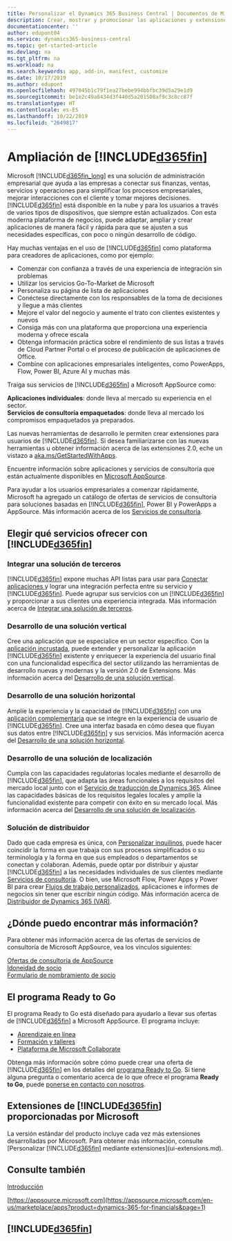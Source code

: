 ```yaml
---
title: Personalizar el Dynamics 365 Business Central | Documentos de Microsoft
description: Crear, mostrar y promocionar las aplicaciones y extensiones de Business Central.
documentationcenter: ''
author: edupont04
ms.service: dynamics365-business-central
ms.topic: get-started-article
ms.devlang: na
ms.tgt_pltfrm: na
ms.workload: na
ms.search.keywords: app, add-in, manifest, customize
ms.date: 10/17/2019
ms.author: edupont
ms.openlocfilehash: 497045b1c79f1ea27bebe994bbfbc39d5a29e1d9
ms.sourcegitcommit: be1e2c49a8434d3f440d5a201508af9c3c8cc87f
ms.translationtype: HT
ms.contentlocale: es-ES
ms.lasthandoff: 10/22/2019
ms.locfileid: "2649817"
---
```

# <a name="extending-included365finincludesd365fin_mdmd"></a>Ampliación de [!INCLUDE[d365fin](includes/d365fin_md.md)]
Microsoft [!INCLUDE[d365fin_long](includes/d365fin_long_md.md)] es una solución de administración empresarial que ayuda a las empresas a conectar sus finanzas, ventas, servicios y operaciones para simplificar los procesos empresariales, mejorar interacciones con el cliente y tomar mejores decisiones. [!INCLUDE[d365fin](includes/d365fin_md.md)] está disponible en la nube y para los usuarios a través de varios tipos de dispositivos, que siempre están actualizados. Con esta moderna plataforma de negocios, puede adaptar, ampliar y crear aplicaciones de manera fácil y rápida para que se ajusten a sus necesidades específicas, con poco o ningún desarrollo de código.  

Hay muchas ventajas en el uso de [!INCLUDE[d365fin](includes/d365fin_md.md)] como plataforma para creadores de aplicaciones, como por ejemplo:

* Comenzar con confianza a través de una experiencia de integración sin problemas
* Utilizar los servicios Go-To-Market de Microsoft
* Personaliza su página de lista de aplicaciones
* Conéctese directamente con los responsables de la toma de decisiones y llegue a más clientes
* Mejore el valor del negocio y aumente el trato con clientes existentes y nuevos
* Consiga más con una plataforma que proporciona una experiencia moderna y ofrece escala  
* Obtenga información práctica sobre el rendimiento de sus listas a través de Cloud Partner Portal o el proceso de publicación de aplicaciones de Office.
* Combine con aplicaciones empresariales inteligentes, como PowerApps, Flow, Power BI, Azure AI y muchas más  

Traiga sus servicios de [!INCLUDE[d365fin](includes/d365fin_md.md)] a Microsoft AppSource como:

**Aplicaciones individuales**: donde lleva al mercado su experiencia en el sector.  
**Servicios de consultoría empaquetados**: donde lleva al mercado los compromisos empaquetados ya preparados.

Las nuevas herramientas de desarrollo le permiten crear extensiones para usuarios de [!INCLUDE[d365fin](includes/d365fin_md.md)]. Si desea familiarizarse con las nuevas herramientas u obtener información acerca de las extensiones 2.0, eche un vistazo a [aka.ms/GetStartedWithApps](https://aka.ms/GetStartedWithApps).  

Encuentre información sobre aplicaciones y servicios de consultoría que están actualmente disponibles en [Microsoft AppSource](https://appsource.microsoft.com/en-us/marketplace/consulting-services?country=US&page=1).

Para ayudar a los usuarios empresariales a comenzar rápidamente, Microsoft ha agregado un catálogo de ofertas de servicios de consultoría para soluciones basadas en [!INCLUDE[d365fin](includes/d365fin_md.md)], Power BI y PowerApps a AppSource. Más información acerca de los [Servicios de consultoría](/dynamics365/business-central/dev-itpro/developer/readiness/readiness-consulting).

## <a name="choosing-which-services-to-offer-with-included365finincludesd365fin_mdmd"></a>Elegir qué servicios ofrecer con [!INCLUDE[d365fin](includes/d365fin_md.md)]

### <a name="integrate-a-3rd-party-solution"></a>Integrar una solución de terceros
[!INCLUDE[d365fin](includes/d365fin_md.md)] expone muchas API listas para usar para [Conectar aplicaciones ](/dynamics365/business-central/dev-itpro/developer/readiness/readiness-connect-apps) y lograr una integración perfecta entre su servicio y [!INCLUDE[d365fin](includes/d365fin_md.md)]. Puede agrupar sus servicios con un [!INCLUDE[d365fin](includes/d365fin_md.md)] y proporcionar a sus clientes una experiencia integrada. Más información acerca de [Integrar una solución de terceros](/dynamics365/business-central/dev-itpro/developer/readiness/readiness-thirdparty-solution).

### <a name="development-of-a-vertical-solution"></a>Desarrollo de una solución vertical
Cree una aplicación que se especialice en un sector específico. Con la [aplicación incrustada](/dynamics365/business-central/dev-itpro/developer/readiness/readiness-embed-apps), puede extender y personalizar la aplicación [!INCLUDE[d365fin](includes/d365fin_md.md)] existente y enriquecer la experiencia del usuario final con una funcionalidad específica del sector utilizando las herramientas de desarrollo nuevas y modernas y la versión 2.0 de Extensions. Más información acerca del [Desarrollo de una solución vertical](/dynamics365/business-central/dev-itpro/developer/readiness/readiness-develop-vertical).

### <a name="development-of-a-horizontal-solution"></a>Desarrollo de una solución horizontal
Amplíe la experiencia y la capacidad de [!INCLUDE[d365fin](includes/d365fin_md.md)] con una [aplicación complementaria](/dynamics365/business-central/dev-itpro/developer/readiness/readiness-add-on-apps) que se integre en la experiencia de usuario de [!INCLUDE[d365fin](includes/d365fin_md.md)]. Cree una interfaz basada en cómo desea que fluyan sus datos entre [!INCLUDE[d365fin](includes/d365fin_md.md)] y sus servicios. Más información acerca del [Desarrollo de una solución horizontal](/dynamics365/business-central/dev-itpro/developer/readiness/readiness-develop-horizontal).

### <a name="development-of-a-localization-solution"></a>Desarrollo de una solución de localización
Cumpla con las capacidades regulatorias locales mediante el desarrollo de [!INCLUDE[d365fin](includes/d365fin_md.md)], que adapta las áreas funcionales a los requisitos del mercado local junto con el [Servicio de traducción de Dynamics 365](/dynamics365/unified-operations/fin-ops-core/dev-itpro/lifecycle-services/translation-service-overview). Alinee las capacidades básicas de los requisitos legales locales y amplíe la funcionalidad existente para competir con éxito en su mercado local. Más información acerca del [Desarrollo de una solución de localización](/dynamics365/business-central/dev-itpro/developer/readiness/readiness-develop-localization).

### <a name="reseller-solution"></a>Solución de distribuidor
Dado que cada empresa es única, con [Personalizar inquilinos](/dynamics365/business-central/dev-itpro/developer/readiness/readiness-customizing-tenants), puede hacer coincidir la forma en que trabaja con sus procesos simplificados o su terminología y la forma en que sus empleados o departamentos se conectan y colaboran. Además, puede optar por distribuir y ajustar [!INCLUDE[d365fin](includes/d365fin_md.md)] a las necesidades individuales de sus clientes mediante [Servicios de consultoría](/dynamics365/business-central/dev-itpro/developer/readiness/readiness-consulting). O bien, use Microsoft Flow, Power Apps y Power BI para crear [Flujos de trabajo personalizados](/dynamics365/business-central/dev-itpro/developer/readiness/readiness-no-code), aplicaciones e informes de negocios sin tener que escribir ningún código. Más información acerca de [Distribuidor de Dynamics 365 (VAR)](/dynamics365/business-central/dev-itpro/developer/readiness/readiness-reseller).

## <a name="where-do-i-learn-more"></a>¿Dónde puedo encontrar más información?
Para obtener más información acerca de las ofertas de servicios de consultoría de Microsoft AppSource, vea los vínculos siguientes:

[Ofertas de consultoría de AppSource](https://appsource.microsoft.com/en-us/marketplace/consulting-services?country=US&page=1)  
[Idoneidad de socio](https://smp-cdn-prod.azureedge.net/documents/Microsoft%20AppSource%20Partner%20Listing%20Guidelines.pdf)  
[Formulario de nombramiento de socio](https://appsource.microsoft.com/en-us/partners/list-consulting-service)  

## <a name="the-ready-to-go-program"></a>El programa Ready to Go
El programa Ready to Go está diseñado para ayudarlo a llevar sus ofertas de [!INCLUDE[d365fin](includes/d365fin_md.md)] a Microsoft AppSource. El programa incluye:

- [Aprendizaje en línea](/dynamics365/business-central/dev-itpro/developer/readiness/readiness-learning-catalog)
- [Formación y talleres](/dynamics365/business-central/dev-itpro/developer/readiness/readiness-ready-to-go)
- [Plataforma de Microsoft Collaborate](https://aka.ms/Collaborate)

Obtenga más información sobre cómo puede crear una oferta de [!INCLUDE[d365fin](includes/d365fin_md.md)] en los detalles del [programa Ready to Go](/dynamics365/business-central/dev-itpro/developer/readiness/readiness-ready-to-go). Si tiene alguna pregunta o comentario acerca de lo que ofrece el programa **Ready to Go**, puede [ponerse en contacto con nosotros](mailto:dyn365bep@microsoft.com).

## <a name="included365finincludesd365fin_mdmd-extensions-provided-by-microsoft"></a>Extensiones de [!INCLUDE[d365fin](includes/d365fin_md.md)] proporcionadas por Microsoft
La versión estándar del producto incluye cada vez más extensiones desarrolladas por Microsoft. Para obtener más información, consulte [Personalizar [!INCLUDE[d365fin](includes/d365fin_md.md)] mediante extensiones](ui-extensions.md).

## <a name="see-also"></a>Consulte también
[Introducción](product-get-started.md)  

[https://appsource.microsoft.com](https://appsource.microsoft.com/en-us/marketplace/apps?product=dynamics-365-for-financials&page=1)  

## [!INCLUDE[d365fin](includes/free_trial_md.md)]  
